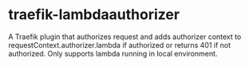 # traefik-lambdaauthorizer
A Traefik plugin that authorizes request and adds authorizer context to requestContext.authorizer.lambda if authorized or returns 401 if not authorized.   Only supports lambda running in local environment.
